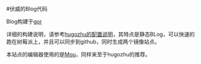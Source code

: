 #伏威的Blog代码

Blog构建于[gor](http://github.com/wendal/gor) 

详细的构建说明，请参考[hugozhu的配置说明](https://github.com/hugozhu/blog)，其特点是静态BLog，可以快速的跑在树莓派上，并且可以同步到github，同时生成两个镜像站点。

本站点的编辑器使用的是[Mou](http://mouapp.com/)，同样来至于hugozhu的推荐。



